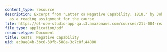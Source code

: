 ```yaml
---
content_type: resource
description: Excerpt from "Letter on Negative Capability, 1818," by John Keats, presented
  as a reading assignment for the course.
file: https://ol-ocw-studio-app-qa.s3.amazonaws.com/courses/21l-004-reading-poetry-spring-2009/ac0ae84b3bc639fb588a3c7c8f144880_MIT21l004s09read02keats.pdf
file_type: application/pdf
resourcetype: Document
title: Keats' Negative Capability
uid: ac0ae84b-3bc6-39fb-588a-3c7c8f144880
---
```

